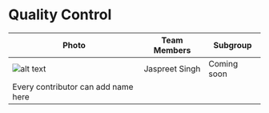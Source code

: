 # Quality Control

Photo | Team Members | Subgroup |
------| ------------ | -------- |
![alt text](https://p.kindpng.com/picc/s/474-4743115_more-like-donald-duck-reading-the-dutch-donald.png) | Jaspreet Singh | Coming soon|
Every contributor can add name here |

